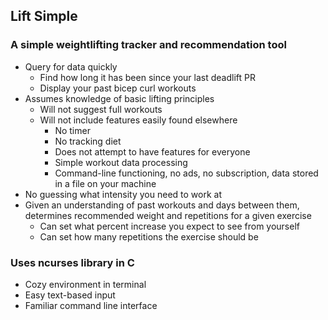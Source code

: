 ## Lift Simple

### A simple weightlifting tracker and recommendation tool

+ Query for data quickly
	+ Find how long it has been since your last deadlift PR
	+ Display your past bicep curl workouts
+ Assumes knowledge of basic lifting principles
	+ Will not suggest full workouts
	+ Will not include features easily found elsewhere
		+ No timer
		+ No tracking diet
		+ Does not attempt to have features for everyone
		+ Simple workout data processing
		+ Command-line functioning, no ads, no subscription,
		data stored in a file on your machine
+ No guessing what intensity you need to work at
+ Given an understanding of past workouts and days between them,
determines recommended weight and repetitions for a given exercise
	+ Can set what percent increase you expect to see from yourself
	+ Can set how many repetitions the exercise should be

### Uses ncurses library in C
+ Cozy environment in terminal
+ Easy text-based input
+ Familiar command line interface
